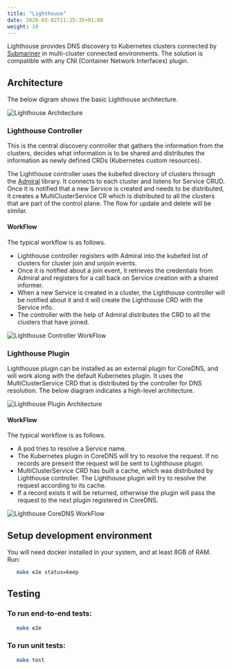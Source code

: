 ```yaml
---
title: "Lighthouse"
date: 2020-03-02T21:25:35+01:00
weight: 10
---
```


Lighthouse provides DNS discovery to Kubernetes clusters connected by [Submariner](https://github.com/submariner-io/submariner) in multi-cluster connected environments. The solution is compatible with any CNI (Container Network Interfaces) plugin.

## Architecture
The below digram shows the basic Lighthouse architecture.

![Lighthouse Architecture](/images/lighthouse/architecture.png)

### Lighthouse Controller
This is the central discovery controller that gathers the information from the clusters, decides what information is to be shared and distributes the information as newly defined CRDs (Kubernetes custom resources).

The Lighthouse controller uses the kubefed directory of clusters through the [Admiral](https://github.com/submariner-io/admiral) library. It connects to each cluster and listens for Service CRUD. Once it is notified that a new Service is created and needs to be distributed, it creates a MultiClusterService CR which is distributed to all the clusters that are part of the control plane. The flow for update and delete will be similar.

#### WorkFlow
The typical workflow is as follows.

- Lighthouse controller registers with Admiral into the kubefed list of clusters for cluster join and unjoin events.
- Once it is notified about a join event, it retrieves the credentials from Admiral and registers for a call back on Service creation with a shared informer.
- When a new Service is created in a cluster, the Lighthouse controller will be notified about it and it will create the Lighthouse CRD with the Service info.
- The controller with the help of Admiral distributes the CRD to all the clusters that have joined.

![Lighthouse Controller WorkFlow](https://raw.githubusercontent.com/submariner-io/lighthouse/master/docs/img/controllerWorkFlow.png)

### Lighthouse Plugin
Lighthouse plugin can be installed as an external plugin for CoreDNS, and will work along with the default Kubernetes plugin. It uses the MultiClusterService CRD that is distributed by the controller for DNS resolution. The below diagram indicates a high-level architecture.

![Lighthouse Plugin Architecture](https://raw.githubusercontent.com/submariner-io/lighthouse/master/docs/img/lighthousePluginArchitecture.png)

#### WorkFlow
The typical workflow is as follows.

- A pod tries to resolve a Service name.
- The Kubernetes plugin in CoreDNS will try to resolve the request. If no records are present the request will be sent to Lighthouse plugin.
- MultiClusterService CRD has built a cache, which was distributed by Lighthouse controller. The Lighthouse plugin will try to resolve the request according to its cache.
- If a record exists it will be returned, otherwise the plugin will pass the request to the next plugin registered in CoreDNS.

![Lighthouse CoreDNS WorkFlow](https://raw.githubusercontent.com/submariner-io/lighthouse/master/docs/img/coreDNSWorkFlow.png)


## Setup development environment
You will need docker installed in your system, and at least 8GB of RAM.
Run:
```bash
   make e2e status=keep
```

## Testing

### To run end-to-end tests:
```bash
   make e2e
```

### To run unit tests:
```bash
   make test
```
